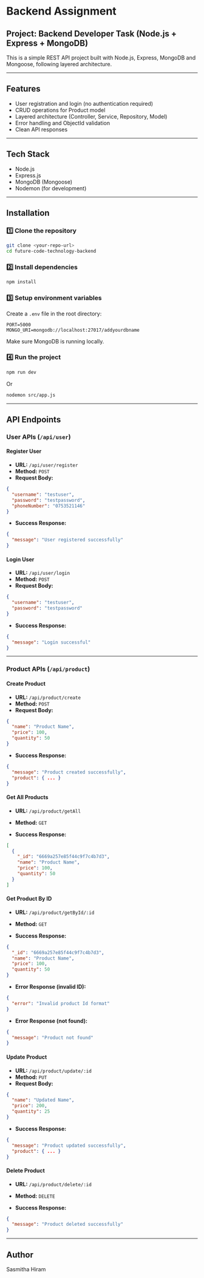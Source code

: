 # Backend Assignment

## Project: Backend Developer Task (Node.js + Express + MongoDB)

This is a simple REST API project built with Node.js, Express, MongoDB and Mongoose, following layered architecture.

---

## Features

- User registration and login (no authentication required)
- CRUD operations for Product model
- Layered architecture (Controller, Service, Repository, Model)
- Error handling and ObjectId validation
- Clean API responses

---

## Tech Stack

- Node.js
- Express.js
- MongoDB (Mongoose)
- Nodemon (for development)

---

## Installation

### 1️⃣ Clone the repository

```bash
git clone <your-repo-url>
cd future-code-technology-backend
```

### 2️⃣ Install dependencies

```bash
npm install
```

### 3️⃣ Setup environment variables

Create a `.env` file in the root directory:

```env
PORT=5000
MONGO_URI=mongodb://localhost:27017/addyourdbname
```

Make sure MongoDB is running locally.

### 4️⃣ Run the project

```bash
npm run dev
```

Or

```bash
nodemon src/app.js
```

---

## API Endpoints

### User APIs (`/api/user`)

#### Register User

- **URL:** `/api/user/register`
- **Method:** `POST`
- **Request Body:**

```json
{
  "username": "testuser",
  "password": "testpassword",
  "phoneNumber": "0753521146"
}
```

- **Success Response:**

```json
{
  "message": "User registered successfully"
}
```

#### Login User

- **URL:** `/api/user/login`
- **Method:** `POST`
- **Request Body:**

```json
{
  "username": "testuser",
  "password": "testpassword"
}
```

- **Success Response:**

```json
{
  "message": "Login successful"
}
```

---

### Product APIs (`/api/product`)

#### Create Product

- **URL:** `/api/product/create`
- **Method:** `POST`
- **Request Body:**

```json
{
  "name": "Product Name",
  "price": 100,
  "quantity": 50
}
```

- **Success Response:**

```json
{
  "message": "Product created successfully",
  "product": { ... }
}
```

#### Get All Products

- **URL:** `/api/product/getAll`
- **Method:** `GET`

- **Success Response:**

```json
[
  {
    "_id": "6669a257e85f44c9f7c4b7d3",
    "name": "Product Name",
    "price": 100,
    "quantity": 50
  }
]
```

#### Get Product By ID

- **URL:** `/api/product/getById/:id`
- **Method:** `GET`

- **Success Response:**

```json
{
  "_id": "6669a257e85f44c9f7c4b7d3",
  "name": "Product Name",
  "price": 100,
  "quantity": 50
}
```

- **Error Response (invalid ID):**

```json
{
  "error": "Invalid product Id format"
}
```

- **Error Response (not found):**

```json
{
  "message": "Product not found"
}
```

#### Update Product

- **URL:** `/api/product/update/:id`
- **Method:** `PUT`
- **Request Body:**

```json
{
  "name": "Updated Name",
  "price": 200,
  "quantity": 25
}
```

- **Success Response:**

```json
{
  "message": "Product updated successfully",
  "product": { ... }
}
```

#### Delete Product

- **URL:** `/api/product/delete/:id`
- **Method:** `DELETE`

- **Success Response:**

```json
{
  "message": "Product deleted successfully"
}
```

---

## Author

Sasmitha Hiram
